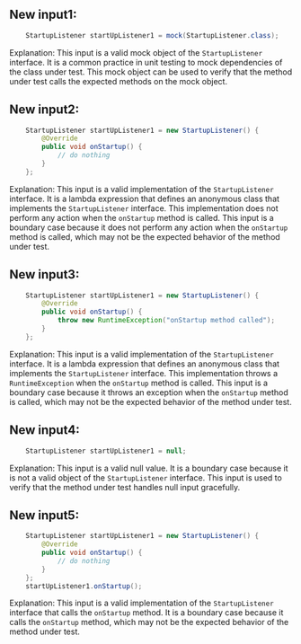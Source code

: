 ## New input1:
```java
    StartupListener startUpListener1 = mock(StartupListener.class);
```
Explanation: This input is a valid mock object of the `StartupListener` interface. It is a common practice in unit testing to mock dependencies of the class under test. This mock object can be used to verify that the method under test calls the expected methods on the mock object.

## New input2:
```java
    StartupListener startUpListener1 = new StartupListener() {
        @Override
        public void onStartup() {
            // do nothing
        }
    };
```
Explanation: This input is a valid implementation of the `StartupListener` interface. It is a lambda expression that defines an anonymous class that implements the `StartupListener` interface. This implementation does not perform any action when the `onStartup` method is called. This input is a boundary case because it does not perform any action when the `onStartup` method is called, which may not be the expected behavior of the method under test.

## New input3:
```java
    StartupListener startUpListener1 = new StartupListener() {
        @Override
        public void onStartup() {
            throw new RuntimeException("onStartup method called");
        }
    };
```
Explanation: This input is a valid implementation of the `StartupListener` interface. It is a lambda expression that defines an anonymous class that implements the `StartupListener` interface. This implementation throws a `RuntimeException` when the `onStartup` method is called. This input is a boundary case because it throws an exception when the `onStartup` method is called, which may not be the expected behavior of the method under test.

## New input4:
```java
    StartupListener startUpListener1 = null;
```
Explanation: This input is a valid null value. It is a boundary case because it is not a valid object of the `StartupListener` interface. This input is used to verify that the method under test handles null input gracefully.

## New input5:
```java
    StartupListener startUpListener1 = new StartupListener() {
        @Override
        public void onStartup() {
            // do nothing
        }
    };
    startUpListener1.onStartup();
```
Explanation: This input is a valid implementation of the `StartupListener` interface that calls the `onStartup` method. It is a boundary case because it calls the `onStartup` method, which may not be the expected behavior of the method under test.

